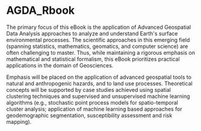 # AGDA_Rbook

The primary focus of this eBook is the application of Advanced Geospatial Data Analysis approaches to analyze and understand Earth's surface environmental processes.
The scientific approaches in this emerging field (spanning statistics, mathematics, geomatics, and computer science) are often challenging to master.
Thus, while maintaining a rigorous emphasis on mathematical and statistical formalism, this eBook prioritizes practical applications in the domain of Geosciences.

Emphasis will be placed on the application of advanced geospatial tools to natural and anthropogenic hazards, and to land use processes.
Theoretical concepts will be supported by case studies achieved using spatial clustering techniques and supervised and unsupervised machine learning algorithms (e.g., stochastic point process models for spatio-temporal cluster analysis; application of machine learning based approaches for geodemographic segmentation, susceptibility assessment and risk mapping).
